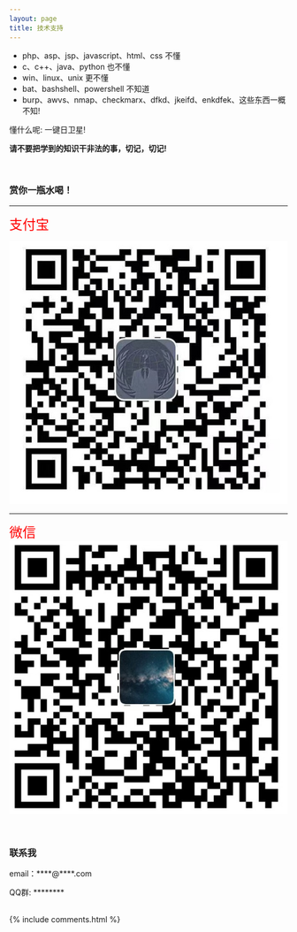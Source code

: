 ```yaml
---
layout: page
title: 技术支持 
---
```

* php、asp、jsp、javascript、html、css 不懂
* c、c++、java、python 也不懂
* win、linux、unix 更不懂
* bat、bashshell、powershell 不知道
* burp、awvs、nmap、checkmarx、dfkd、jkeifd、enkdfek、这些东西一概不知!

懂什么呢: 一键日卫星!  

**请不要把学到的知识干非法的事，切记，切记!**


<br/>
<h3> 赏你一瓶水喝！ </h3>

---
<font color=red size=5>支付宝</font>

![](/images/payimg/alipayimg.jpg)


---
<font color=red size=5>微信</font>
![](/images/payimg/weipayimg.jpg)

<br/>
<h3> 联系我 </h3>
<p> 
email：****@****.com      
<p> 
QQ群: ********    
<p> 

<br/>
{% include comments.html %}

